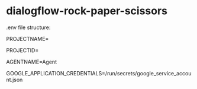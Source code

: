 # dialogflow-rock-paper-scissors

.env file structure:

PROJECTNAME=<projectname>

PROJECTID=<projectid>

AGENTNAME=<projectname>Agent

GOOGLE_APPLICATION_CREDENTIALS=/run/secrets/google_service_account.json
